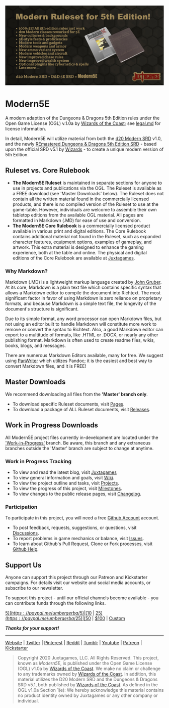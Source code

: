 ![Moder5E BannerAd](M5E-Banner.jpg)

# Modern5E

A modern adaption of the Dungeons & Dragons 5th Edition rules under the Open Game License (OGL) v.1.0a by [Wizards of the Coast](https://company.wizards.com); see [legal.md](https://github.com/Juxtagames/Modern5E/blob/masterin/legal.md) for license information.

In detail, Modern5E will utilize material from both the [d20 Modern SRD](https://en.wikipedia.org/wiki/D20_Modern) v1.0, and the newly [REmastered Dungeons & Dragons 5th Edition SRD](https://ogl-srd5.com) - based upon the official SRD v5.1 by [Wizards](https://dnd.wizards.com/articles/features/systems-reference-document-srd) - to create a unique modern version of 5th Edition.

## Ruleset vs. Core Rulebook

* **The Modern5E Ruleset** is maintained in separate sections for anyone to use in projects and publications via the OGL. The Ruleset is available as a FREE download (see 'Master Downloads' below). The Ruleset does not contain all the written material found in the commercially licensed products, and there is no compiled version of the Ruleset to use at the game-table. However, individuals are welcome to assemble their own tabletop editions from the available OGL material. All pages are formatted in Markdown (.MD) for ease of use and conversion.
* **The Modern5E Core Rulebook** is a commercially licensed product available in various print and digital editions. The Core Rulebook contains additional material not found in the Ruleset, such as expanded character features, equipment options, examples of gameplay, and artwork. This extra material is designed to enhance the gaming experience, both at the table and online. The physical and digital editions of the Core Rulebook are available at [Juxtagames](https://www.juxtagames.com).

### Why Markdown?

Markdown (.MD) is a lightweight markup language created by [John Gruber](https://daringfireball.net/). At its core, Markdown is a plain text file which contains specific syntax that allows a Markdown editor to compile the document into Richtext. The most significant factor in favor of using Markdown is zero reliance on proprietary formats, and because Markdown is a simple text file, the longevity of the document's structure is significant.

Due to its simple format, any word processor can open Markdown files, but not using an editor built to handle Markdown will constitute more work to remove or convert the syntax to Richtext. Also, a good Markdown editor can export to a multitude of formats, like .HTML or .DOCX, or nearly any other publishing format. Markdown is often used to create readme files, wikis, books, blogs, and messages.

There are numerous Markdown Editors available, many for free. We suggest using [PanWriter](https://panwriter.com) which utilizes Pandoc; it is the easiest and best way to convert Markdown files, and it is FREE!

## Master Downloads

We recommend downloading all files from the **'Master' branch only**.

* To download specific Ruleset documents, visit [Pages](https://github.com/Juxtagames/Modern5E/tree/master/pages).
* To download a package of ALL Ruleset documents, visit [Releases](https://github.com/Juxtagames/Modern5E/releases).

## Work in Progress Downloads

All Modern5E project files currently in-development are located under the ['Work-in-Progress'](https://github.com/Juxtagames/Modern5E/tree/work-in-progress/pages) branch. Be aware, this branch and any extraneous branches outside the 'Master' branch are subject to change at anytime.

### Work in Progress Tracking

* To view and read the latest blog, visit [Juxtagames](https://shop.juxtagames.com/blog)
* To view general information and goals, visit [Wiki](https://github.com/Juxtagames/Modern5E/wiki).
* To view the project outline and tasks, visit [Projects](https://github.com/Juxtagames/Modern5E/projects).
* To view the progress of this project, visit [Milestones](https://github.com/Juxtagames/Modern5E/milestones).
* To view changes to the public release pages, visit [Changelog](https://github.com/Juxtagames/Modern5E/blob/masterin/changelog.md).

### Participation

To participate in this project, you will need a free [Github Account](https://github.com/join) account.

* To post feedback, requests, suggestions, or questions, visit [Discussions](https://github.com/Juxtagames/Modern5E/discussions).
* To report problems in game mechanics or balance, visit [Issues](https://github.com/Juxtagames/Modern5E/issues).
* To learn about Github's Pull Request, Clone or Fork processes, visit [Github Help](https://docs.github.com).

## Support Us

Anyone can support this project through our Patreon and Kickstarter campaigns. For details visit our website and social media accounts, or subscribe to our newsletter.

To support this project - until our official channels become available - you can contribute funds through the following links.

[$5](https://paypal.me/umbergerba/5) | [$10](https://paypal.me/umbergerba/10) | [$25](https://paypal.me/umbergerba/25) | [$50](https://paypal.me/umbergerba/50) | [$100](https://paypal.me/umbergerba/100) | [Custom](https://paypal.me/umbergerba)

***Thanks for your support!***

---

[Website](https://shop.juxtagames.com) | [Twitter](https://twitter.com/juxtagames) | [Pinterest](https://pinterest.com/juxtagames) | [Reddit](https://reddit.com/user/juxtagames) | [Tumblr](https://juxtagames.tumblr.com) | [Youtube](https://www.youtube.com/channel/UCckbaZDR1oRVjTFIZBthaQA) | [Patreon](https://www.patreon.com/juxtagames) | [Kickstarter](https://www.kickstarter.com/profile/juxtagames)

> Copyright 2020 Juxtagames, LLC. All Rights Reserved. This project, known as *Modern5E*, is published under the Open Game License (OGL) v1.0a by [Wizards of the Coast](https://wizards.com). We make no claim or challenge to any trademarks owned by [Wizards of the Coast](https://wizards.com). In addition, this material utilizes the D20 Modern SRD and the Dungeons & Dragons SRD v5.1, both published by [Wizards of the Coast](https://wizards.com). As defined in the OGL v1.0a Section 1(e): We hereby acknowledge this material contains no product identity owned by Juxtagames or any other company or individual.
